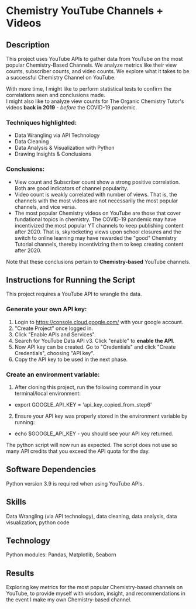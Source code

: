 
# Chemistry YouTube Channels + Videos

## Description
This project uses YouTube APIs to gather data from YouTube on the most popular Chemistry-Based Channels.  We analyze metrics like their view counts, subscriber counts, and video counts.  We explore what it takes to be a successful Chemistry Channel on YouTube.

With more time, I might like to perform statistical tests to confirm the correlations seen and conclusions made.  
I might also like to analyze view counts for The Organic Chemistry Tutor's videos **back in 2019** - _before_ the COVID-19 pandemic.  

### Techniques highlighted:
- Data Wrangling via API Technology
- Data Cleaning
- Data Analysis & Visualization with Python
- Drawing Insights & Conclusions

### Conclusions:
- View count and Subscriber count show a strong positive correlation. Both are good indicators of channel popularity.
- Video count is weakly correlated with number of views.  That is, the channels with the most videos are not necessarily the most popular channels, and vice versa.  
- The most popular Chemistry videos on YouTube are those that cover fundational topics in chemistry.
The COVID-19 pandemic may have incentivized the most popular YT channels to keep publishing content after 2020.  That is, skyrocketing views upon school closures and the switch to online learning may have rewarded the "good" Chemistry Tutorial channels, thereby incentivizing them to keep creating content after 2020.

Note that these conclusions pertain to **Chemistry-based** YouTube channels.



## Instructions for Running the Script
This project requires a YouTube API to wrangle the data.

### Generate your own API key: 
1. Login to https://console.cloud.google.com/ with your google account.  
2. "Create Project" once logged in.  
3. Click "Enable APIs and Services".
4. Search for YouTube Data API v3. Click "enable" to **enable the API**.
5. Now API key can be created. Go to "Credentials" and click "Create Credentials", choosing "API key".
6. Copy the API key to be used in the next phase.

### Create an environment variable:
1. After cloning this project, run the following command in your terminal/local environment:
- export GOOGLE_API_KEY = 'api_key_copied_from_step6'
2. Ensure your API key was properly stored in the environment variable by running:
- echo $GOOGLE_API_KEY - you should see your API key returned.

The python script will now run as expected.  The script does not use so many API credits that you exceed the API quota for the day.


## Software Dependencies
Python version 3.9 is required when using YouTube APIs.

## Skills
Data Wrangling (via API technology), data cleaning, data analysis, data visualization, python code 

## Technology
Python modules: Pandas, Matplotlib, Seaborn

## Results
Exploring key metrics for the most popular Chemistry-based channels on YouTube, to provide myself with wisdom, insight, and recommendations in the event I make my own Chemistry-based channel. 


